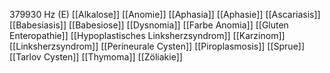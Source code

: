 379930 Hz (E)
[[Alkalose]]
[[Anomie]]
[[Aphasia]]
[[Aphasie]]
[[Ascariasis]]
[[Babesiasis]]
[[Babesiose]]
[[Dysnomia]]
[[Farbe Anomia]]
[[Gluten Enteropathie]]
[[Hypoplastisches Linksherzsyndrom]]
[[Karzinom]]
[[Linksherzsyndrom]]
[[Perineurale Cysten]]
[[Piroplasmosis]]
[[Sprue]]
[[Tarlov Cysten]]
[[Thymoma]]
[[Zöliakie]]